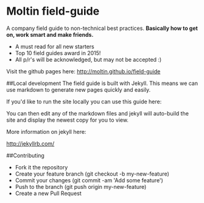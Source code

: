 # Moltin field-guide
A company field guide to non-technical best practices. **Basically how to get on, work smart and make friends.**

 - A must read for all new starters
 - Top 10 field guides award in 2015!
 - All p/r's will be acknowledged, but may not be accepted :)

Visit the github pages here: http://moltin.github.io/field-guide

##Local development
The field guide is built with Jekyll. This means we can use markdown to generate new pages quickly and easily.

If you'd like to run the site locally you can use this guide here:

You can then edit any of the markdown files and jekyll will auto-build the site and display the newest copy for you to view.

More information on jekyll here:

http://jekyllrb.com/

##Contributing

 - Fork it the repository
 - Create your feature branch (git checkout -b my-new-feature)
 - Commit your changes (git commit -am 'Add some feature')
 - Push to the branch (git push origin my-new-feature)
 - Create a new Pull Request
